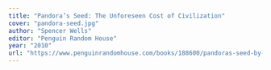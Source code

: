 ```yaml
---
title: "Pandora’s Seed: The Unforeseen Cost of Civilization"
cover: "pandora-seed.jpg"
author: "Spencer Wells"
editor: "Penguin Random House"
year: "2010"
url: "https://www.penguinrandomhouse.com/books/188600/pandoras-seed-by-spencer-wells"
---
```

